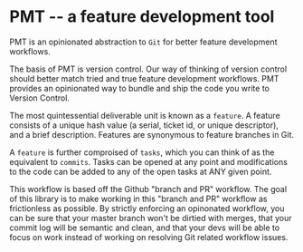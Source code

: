 # PMT -- a feature development tool
PMT is an opinionated abstraction to `Git` for better feature development workflows.

The basis of PMT is version control. Our way of thinking of version control should better match tried and true feature development workflows. PMT provides an opinionated way to bundle and ship the code you write to Version Control.

The most quintessential deliverable unit is known as a `feature`. A feature consists of a unique hash value (a serial, ticket id, or unique descriptor), and a brief description. Features are synonymous to feature branches in Git.

A `feature` is further comproised of `tasks`, which you can think of as the equivalent to `commits`. Tasks can be opened at any point and modifications to the code can be added to any of the open tasks at ANY given point.

This workflow is based off the Github "branch and PR" workflow. The goal of this library is to make working in this "branch and PR" workflow as frictionless as possible. By strictly enforcing an opinonated workflow, you can be sure that your master branch won't be dirtied with merges, that your commit log will be semantic and clean, and that your devs will be able to focus on work instead of working on resolving Git related workflow issues.
